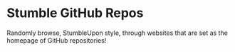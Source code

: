 # Stumble GitHub Repos

Randomly browse, StumbleUpon style, through websites that are set as the homepage of GitHub repositories!
